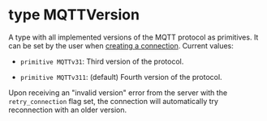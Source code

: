 # type MQTTVersion

A type with all implemented versions of the MQTT protocol as primitives. It can be set by the user when [creating a connection](//classes/actor-mqttconnection.md). Current values:

* `primitive MQTTv31`: Third version of the protocol.

* `primitive MQTTv311`: \(default\) Fourth version of the protocol.

Upon receiving an "invalid version" error from the server with the `retry_connection` flag set, the connection will automatically try reconnection with an older version.
